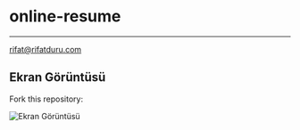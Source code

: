 # online-resume

---

rifat@rifatduru.com

## Ekran Görüntüsü

Fork this repository:

![](https://rifatduru7.github.io/blog/assets/images/screen.png "Ekran Görüntüsü")
